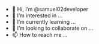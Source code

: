 - 👋 Hi, I’m @samuel02developer
- 👀 I’m interested in ...
- 🌱 I’m currently learning ...
- 💞️ I’m looking to collaborate on ...
- 📫 How to reach me ...

<!---
samuel02developer/samuel02developer is a ✨ special ✨ repository because its `README.md` (this file) appears on your GitHub profile.
You can click the Preview link to take a look at your changes.
--->
